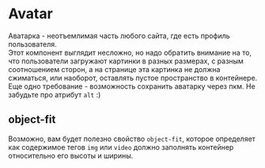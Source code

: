 # Avatar

Аватарка - неотъемлимая часть любого сайта, где есть профиль пользователя.<br>
Этот компонент выглядит несложно, но надо обратить внимание на то, что пользователи загружают картинки в разных размерах, с разным соотношением сторон, а на странице эта картинка не должна сжиматься, или наоборот, оставлять пустое пространство в контейнере.<br>
Еще одно требование - возможность сохранить аватарку через пкм.
Не забудьте про атрибут `alt` :)

## object-fit

Возможно, вам будет полезно свойство `object-fit`, которое определяет как содержимое тегов `img` или `video` должно заполнять контейнер относительно его высоты и ширины.
